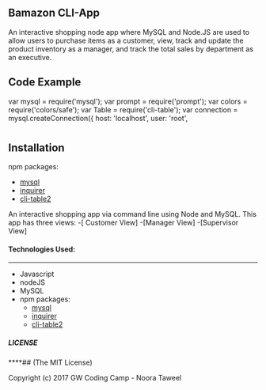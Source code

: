 ##  Bamazon CLI-App

An interactive shopping node app where MySQL and Node.JS are used to allow users to purchase items as a customer, view, track and update the product inventory as a manager, and track the total sales by department as an executive.

## Code Example

var mysql = require('mysql');
var prompt = require('prompt');
var colors = require('colors/safe');
var Table = require('cli-table');
var connection = mysql.createConnection({
	host: 'localhost',
	user: 'root',

#

## Installation
npm packages:
 - [mysql](https://github.com/felixge/node-mysql)
 - [inquirer](https://github.com/sboudrias/inquirer-npm-name)
 - [cli-table2](https://github.com/jamestalmage/cli-table2)


An interactive shopping app via command line using Node and MySQL. This app has three views:
-[ Customer View]
-[Manager View]
-[Supervisor View]




#### Technologies Used:
***

* Javascript
* nodeJS
* MySQL
* npm packages:
	- [mysql](https://github.com/felixge/node-mysql)
	- [inquirer](https://github.com/sboudrias/inquirer-npm-name)
	- [cli-table2](https://github.com/jamestalmage/cli-table2)

##### LICENSE
****##
(The MIT License)

Copyright (c) 2017 GW Coding Camp - Noora Taweel
